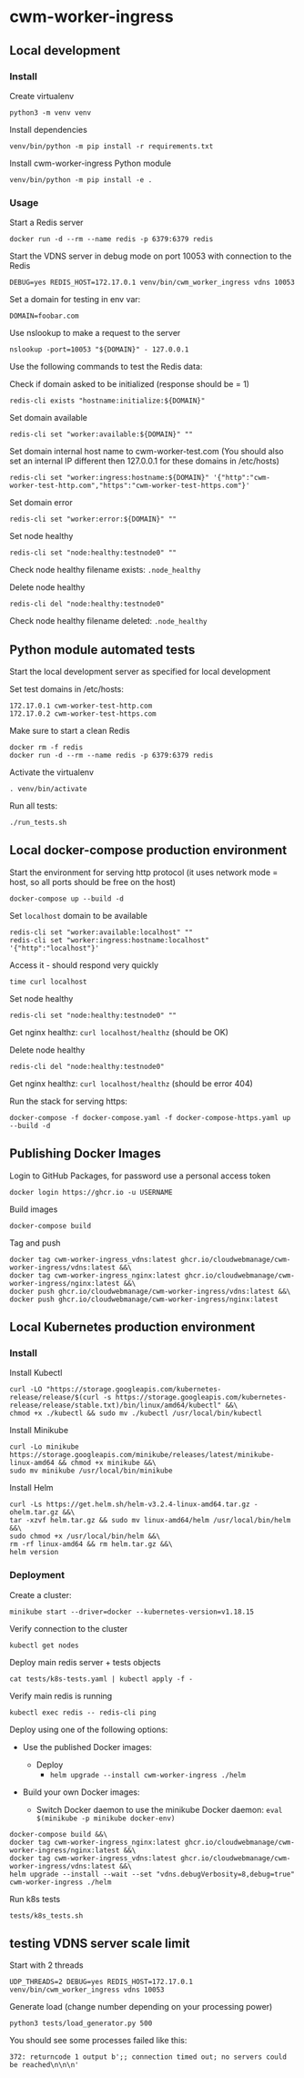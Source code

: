 # cwm-worker-ingress

## Local development

### Install

Create virtualenv

```
python3 -m venv venv
```

Install dependencies

```
venv/bin/python -m pip install -r requirements.txt
```

Install cwm-worker-ingress Python module

```
venv/bin/python -m pip install -e .
```

### Usage

Start a Redis server

```
docker run -d --rm --name redis -p 6379:6379 redis
```

Start the VDNS server in debug mode on port 10053 with connection to the Redis

```
DEBUG=yes REDIS_HOST=172.17.0.1 venv/bin/cwm_worker_ingress vdns 10053
```

Set a domain for testing in env var:

```
DOMAIN=foobar.com
```

Use nslookup to make a request to the server

```
nslookup -port=10053 "${DOMAIN}" - 127.0.0.1
```

Use the following commands to test the Redis data:

Check if domain asked to be initialized (response should be = 1)

```
redis-cli exists "hostname:initialize:${DOMAIN}"
```

Set domain available

```
redis-cli set "worker:available:${DOMAIN}" ""
```

Set domain internal host name to cwm-worker-test.com (You should also set an internal IP different then 127.0.0.1 for these domains in /etc/hosts)

```
redis-cli set "worker:ingress:hostname:${DOMAIN}" '{"http":"cwm-worker-test-http.com","https":"cwm-worker-test-https.com"}'
```

Set domain error

```
redis-cli set "worker:error:${DOMAIN}" ""
```

Set node healthy

```
redis-cli set "node:healthy:testnode0" ""
```

Check node healthy filename exists: `.node_healthy`

Delete node healthy

```
redis-cli del "node:healthy:testnode0"
```

Check node healthy filename deleted: `.node_healthy`

## Python module automated tests

Start the local development server as specified for local development

Set test domains in /etc/hosts:

```
172.17.0.1 cwm-worker-test-http.com
172.17.0.2 cwm-worker-test-https.com
```

Make sure to start a clean Redis

```
docker rm -f redis
docker run -d --rm --name redis -p 6379:6379 redis
```

Activate the virtualenv

```
. venv/bin/activate
```

Run all tests:

```
./run_tests.sh
```

## Local docker-compose production environment

Start the environment for serving http protocol (it uses network mode = host, so all ports should be free on the host)

```
docker-compose up --build -d
```

Set `localhost` domain to be available

```
redis-cli set "worker:available:localhost" ""
redis-cli set "worker:ingress:hostname:localhost" '{"http":"localhost"}'
```

Access it - should respond very quickly

```
time curl localhost
```

Set node healthy

```
redis-cli set "node:healthy:testnode0" ""
```

Get nginx healthz: `curl localhost/healthz` (should be OK)

Delete node healthy

```
redis-cli del "node:healthy:testnode0"
```

Get nginx healthz: `curl localhost/healthz` (should be error 404)

Run the stack for serving https:

```
docker-compose -f docker-compose.yaml -f docker-compose-https.yaml up --build -d
```

## Publishing Docker Images

Login to GitHub Packages, for password use a personal access token

```
docker login https://ghcr.io -u USERNAME
```

Build images

```
docker-compose build
```

Tag and push

```
docker tag cwm-worker-ingress_vdns:latest ghcr.io/cloudwebmanage/cwm-worker-ingress/vdns:latest &&\
docker tag cwm-worker-ingress_nginx:latest ghcr.io/cloudwebmanage/cwm-worker-ingress/nginx:latest &&\
docker push ghcr.io/cloudwebmanage/cwm-worker-ingress/vdns:latest &&\
docker push ghcr.io/cloudwebmanage/cwm-worker-ingress/nginx:latest
```

## Local Kubernetes production environment

### Install

Install Kubectl

```
curl -LO "https://storage.googleapis.com/kubernetes-release/release/$(curl -s https://storage.googleapis.com/kubernetes-release/release/stable.txt)/bin/linux/amd64/kubectl" &&\
chmod +x ./kubectl && sudo mv ./kubectl /usr/local/bin/kubectl
```

Install Minikube

```
curl -Lo minikube https://storage.googleapis.com/minikube/releases/latest/minikube-linux-amd64 && chmod +x minikube &&\
sudo mv minikube /usr/local/bin/minikube
```

Install Helm

```
curl -Ls https://get.helm.sh/helm-v3.2.4-linux-amd64.tar.gz -ohelm.tar.gz &&\
tar -xzvf helm.tar.gz && sudo mv linux-amd64/helm /usr/local/bin/helm &&\
sudo chmod +x /usr/local/bin/helm &&\
rm -rf linux-amd64 && rm helm.tar.gz &&\
helm version
```

### Deployment

Create a cluster:

```shell
minikube start --driver=docker --kubernetes-version=v1.18.15
```

Verify connection to the cluster

```
kubectl get nodes
```

Deploy main redis server + tests objects

```
cat tests/k8s-tests.yaml | kubectl apply -f -
```

Verify main redis is running

```
kubectl exec redis -- redis-cli ping
```

Deploy using one of the following options:

* Use the published Docker images:
  * Deploy
    * `helm upgrade --install cwm-worker-ingress ./helm`

* Build your own Docker images:
  * Switch Docker daemon to use the minikube Docker daemon: `eval $(minikube -p minikube docker-env)`
```
docker-compose build &&\
docker tag cwm-worker-ingress_nginx:latest ghcr.io/cloudwebmanage/cwm-worker-ingress/nginx:latest &&\
docker tag cwm-worker-ingress_vdns:latest ghcr.io/cloudwebmanage/cwm-worker-ingress/vdns:latest &&\
helm upgrade --install --wait --set "vdns.debugVerbosity=8,debug=true" cwm-worker-ingress ./helm
```

Run k8s tests

```
tests/k8s_tests.sh
```

## testing VDNS server scale limit

Start with 2 threads

```
UDP_THREADS=2 DEBUG=yes REDIS_HOST=172.17.0.1 venv/bin/cwm_worker_ingress vdns 10053
```

Generate load (change number depending on your processing power)

```
python3 tests/load_generator.py 500
```

You should see some processes failed like this:

```
372: returncode 1 output b';; connection timed out; no servers could be reached\n\n\n'
```
